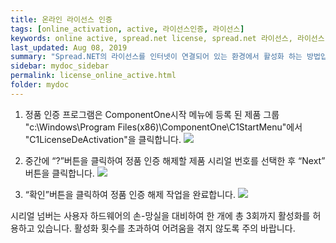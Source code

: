 ```yaml
---
title: 온라인 라이선스 인증
tags: [online_activation, active, 라이선스인증, 라이선스]
keywords: online active, spread.net license, spread.net 라이선스, 라이선스 인증
last_updated: Aug 08, 2019
summary: "Spread.NET의 라이선스를 인터넷이 연결되어 있는 환경에서 활성화 하는 방법입니다."
sidebar: mydoc_sidebar
permalink: license_online_active.html
folder: mydoc
---
```


1. 정품 인증 프로그램은 ComponentOne시작 메뉴에 등록 된 제품 그룹 "c:\Windows\Program Files(x86)\ComponentOne\C1StartMenu"에서 "C1LicenseDeActivation"을 클릭합니다.
   ![](https://www.grapecity.co.kr/images/metalsmith/training/componentone/deactivation/tc_winforms1-3-1.png)

2. 중간에 “?”버튼을 클릭하여 정품 인증 해제할 제품 시리얼 번호를 선택한 후 “Next” 버튼을 클릭합니다.
   ![](https://www.grapecity.co.kr/images/metalsmith/training/componentone/deactivation/tc_winforms1-3-2.png)

3. “확인”버튼을 클릭하여 정품 인증 해제 작업을 완료합니다.
   ![](https://www.grapecity.co.kr/images/metalsmith/training/componentone/deactivation/tc_winforms1-3-3.png)

시리얼 넘버는 사용자 하드웨어의 손-망실을 대비하여 한 개에 총 3회까지 활성화를 허용하고 있습니다. 활성화 횟수를 초과하여 어려움을 겪지 않도록 주의 바랍니다.
